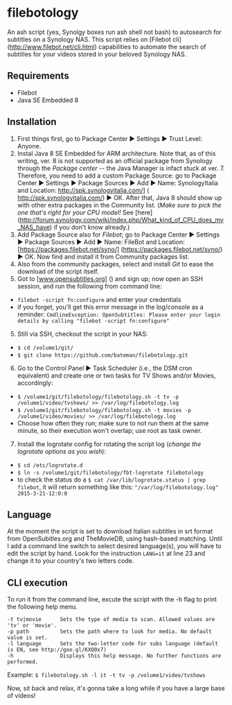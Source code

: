 # filebotology
An ash script (yes, Synolgy boxes run ash shell not bash) to autosearch for subtitles on a Synology NAS. This script relies on [Filebot cli] (http://www.filebot.net/cli.html) capabilities to automate the search of subtitles for your videos stored in your beloved Synology NAS.

## Requirements
  * Filebot
  * Java SE Embedded 8 

## Installation
  1. First things first, go to Package Center ► Settings ► Trust Level: Anyone.
  2. Instal Java 8 SE Embedded for ARM architecture. Note that, as of this writing, ver. 8 is not supported as an official package from Synology through the _Package center_ -- the Java Manager is infact stuck at ver. 7. Therefore, you need to add a custom Package Source: go to Package Center ► Settings ► Package Sources ► Add ► Name: SynologyItalia and Location:  http://spk.synologyitalia.com/] ( http://spk.synologyitalia.com/) ► OK. After that, Java 8 should show up with other extra packages in the Community list. (*Make sure to pick the one that's right for your CPU model!* See [here] (http://forum.synology.com/wiki/index.php/What_kind_of_CPU_does_my_NAS_have) if you don't know already.)
  2. Add Package Source also for _Filebot_; go to Package Center ► Settings ► Package Sources ► Add ► Name: FileBot and Location: [https://packages.filebot.net/syno/] (https://packages.filebot.net/syno/) ► OK. Now find and install it from Community packages list.
  3. Also from the community packages, select and install _Git_ to ease the download of the script itself.
  4. Got to [www.opensubtitles.org] () and sign up; now open an SSH session, and run the following from command line:
   * `filebot -script fn:configure` and enter your credentials
   * if you forget, you'll get this error message in the log/console as a reminder: `CmdlineException: OpenSubtitles: Please enter your login details by calling "filebot -script fn:configure"`
  5. Still via SSH, checkout the script in your NAS:
   * `$ cd /volume1/git/`
   * `$ git clone https://github.com/bateman/filebotology.git`
  6. Go to the Control Panel ► Task Scheduler (i.e., the DSM cron equivalent) and create one or two tasks for TV Shows and/or Movies, accordingly:
   * `$ /volume1/git/filebotology/filebotology.sh -t tv -p /volume1/video/tvshows/ >> /var/log/filebotology.log`
   * `$ /volume1/git/filebotology/filebotology.sh -t movies -p /volume1/video/movies/ >> /var/log/filebotology.log`
   * Choose how often they run; make sure to not run them at the same minute, so their execution won't overlap; use root as task owner.
  7. Install the logrotate config for rotating the script log (_change the logrotate options as you wish_):
   * `$ cd /etc/logrotate.d`
   * `$ ln -s /volume1/git/filebotology/fbt-logrotate filebotology`
   * to check the status do a `$ cat /var/lib/logrotate.status | grep filebot`, it will return something like this: `"/var/log/filebotology.log" 2015-3-21-12:0:0`

## Language
At the moment the script is set to download Italian subtitles in srt format from OpenSubitles.org and TheMovieDB, using hash-based matching. Until I add a command line switch to select desired language(s), you will have to edit the script by hand. Look for the instruction `LANG=it` at line 23 and change it to your country's two letters code.

## CLI execution
To run it from the command line,  excute the script with the -h flag to print the following help menu.
```
-t tv|movie      Sets the type of media to scan. Allowed values are 'tv' or 'movie'.
-p path          Sets the path where to look for media. No default value is set.
-l language      Sets the two-letter code for subs language (default is EN, see http://goo.gl/KXQ0x7)
-h               Displays this help message. No further functions are performed.
```

Example: `$ filebotology.sh -l it -t tv -p /volume1/video/tvshows`

Now, sit back and relax, it's gonna take a long while if you have a large base of videos!
